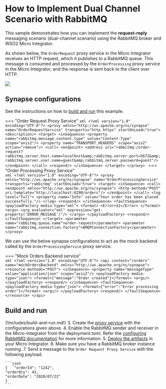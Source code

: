 #  How to Implement Dual Channel Scenario with RabbitMQ

This sample demonstrates how you can implement the <b>request-reply</b> messaging scenario (dual-channel scenario) using the RabbitMQ broker and WSO2 Micro Integrator. 

As shown below, the `OrderRequest` proxy service in the Micro Integrator receives an HTTP
request, which it publishes to a RabbitMQ queue. This message is consumed and processed by the `OrderProcessing` proxy service in the Micro Integrator, and the response is sent back to the client over HTTP.

<img src="{{base_path}}/assets/img/integrate/rabbitmq/rabbitmq-request-response.png">

## Synapse configurations

See the instructions on how to [build and run](#build-and-run) this example. 

=== "Order Request Proxy Service"
    ```xml
    <?xml version="1.0" encoding="UTF-8"?>
    <proxy xmlns="http://ws.apache.org/ns/synapse"
        name="OrderRequestService"
        transports="http https"
        startOnLoad="true">
       <description/>
       <target>
        <inSequence>
          <property name="rabbitmq.message.content.type"
                    value="Content-Type"
                    scope="axis2"/>
          <property name="TRANSPORT_HEADERS" scope="axis2" action="remove"/>
          <call>
              <endpoint>
                <address uri="rabbitmq:/order-request?rabbitmq.server.host.name=localhost&amp;rabbitmq.server.port=5672&amp;rabbitmq.server.user.name=guest&amp;rabbitmq.server.password=guest"/>
              </endpoint>
          </call>
          <respond/>
        </inSequence>
       </target>
    </proxy>
    ```
=== "Order Processing Proxy Service"    
    ```xml
    <?xml version="1.0" encoding="UTF-8"?>
    <proxy xmlns="http://ws.apache.org/ns/synapse"
        name="OrderProcessingService"
        transports="rabbitmq"
        startOnLoad="true">
       <target>
        <inSequence>
          <call>
            <endpoint xmlns="http://ws.apache.org/ns/synapse">
              <http method="POST" uri-template="http://localhost:8290/orders"/>
            </endpoint>
          </call>
          <log level="full">
              <property name="Info" value="Your order has been placed successfully."/>
          </log>
          <respond/>
        </inSequence>
        <faultSequence>
          <payloadFactory media-type="xml">
              <format>
                <Error>$1</Error>
              </format>
              <args>
                <arg evaluator="xml" expression="get-property('ERROR_MESSAGE')"/>
              </args>
          </payloadFactory>
          <respond/>
        </faultSequence>
       </target>
       <parameter name="rabbitmq.queue.name">order-request</parameter>
       <parameter name="rabbitmq.connection.factory">AMQPConnectionFactory</parameter>
    </proxy>
    ```

We can use the below synapse configurations to act as the mock backend called by the `OrderProcessingService` proxy service.

=== "Mock Orders Backend service"    
    ```xml
    <?xml version="1.0" encoding="UTF-8"?>
    <api context="/orders" name="mockOrdersBackend" xmlns="http://ws.apache.org/ns/synapse">
      <resource methods="POST">
        <inSequence>
          <property name="messageType" value="application/json" scope="axis2"/>
          <payloadFactory media-type="json">
            <format>{"message":"Order created"}</format>
              <args/>
          </payloadFactory>
          <respond/>
        </inSequence>
        <faultSequence>
          <payloadFactory media-type="json">
            <format>{"error":"Error processing order"}</format>
            <args/>
          </payloadFactory>
          <respond/>
        </faultSequence>
      </resource>
    </api>
    ```

## Build and run

{!includes/build-and-run.md!}
3. Create the [proxy service]({{base_path}}/develop/creating-artifacts/creating-a-proxy-service) with the configurations given above.
4. Enable the RabbitMQ sender and receiver in the Micro-Integrator from the deployment.toml. Refer the 
 [configuring RabbitMQ documentation]({{base_path}}/install-and-setup/setup/brokers/configure-with-rabbitmq) for more information.
5. [Deploy the artifacts]({{base_path}}/develop/deploy-artifacts) in your Micro Integrator.
6. Make sure you have a RabbitMQ broker instance running.
7. Send a message to the `Order Request Proxy Service` with the following payload. 

	```json
	{   "orderId": "1242",
	"orderQty": 43,
	"orderDate": "2020/07/22"
	}
	```
